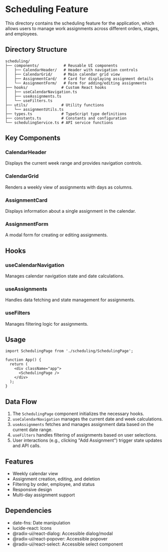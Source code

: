 # Scheduling Feature

This directory contains the scheduling feature for the application, which allows users to manage work assignments across different orders, stages, and employees.

## Directory Structure

```
scheduling/
├── components/           # Reusable UI components
│   ├── CalendarHeader/   # Header with navigation controls
│   ├── CalendarGrid/     # Main calendar grid view
│   ├── AssignmentCard/   # Card for displaying assignment details
│   └── AssignmentForm/   # Form for adding/editing assignments
├── hooks/               # Custom React hooks
│   ├── useCalendarNavigation.ts
│   ├── useAssignments.ts
│   └── useFilters.ts
├── utils/               # Utility functions
│   └── assignmentUtils.ts
├── types.ts             # TypeScript type definitions
├── constants.ts         # Constants and configuration
└── schedulingService.ts # API service functions
```

## Key Components

### CalendarHeader
Displays the current week range and provides navigation controls.

### CalendarGrid
Renders a weekly view of assignments with days as columns.

### AssignmentCard
Displays information about a single assignment in the calendar.

### AssignmentForm
A modal form for creating or editing assignments.

## Hooks

### useCalendarNavigation
Manages calendar navigation state and date calculations.

### useAssignments
Handles data fetching and state management for assignments.

### useFilters
Manages filtering logic for assignments.

## Usage

```tsx
import SchedulingPage from './scheduling/SchedulingPage';

function App() {
  return (
    <div className="app">
      <SchedulingPage />
    </div>
  );
}
```

## Data Flow

1. The `SchedulingPage` component initializes the necessary hooks.
2. `useCalendarNavigation` manages the current date and week calculations.
3. `useAssignments` fetches and manages assignment data based on the current date range.
4. `useFilters` handles filtering of assignments based on user selections.
5. User interactions (e.g., clicking "Add Assignment") trigger state updates and API calls.

## Features

- Weekly calendar view
- Assignment creation, editing, and deletion
- Filtering by order, employee, and status
- Responsive design
- Multi-day assignment support

## Dependencies

- date-fns: Date manipulation
- lucide-react: Icons
- @radix-ui/react-dialog: Accessible dialog/modal
- @radix-ui/react-popover: Accessible popover
- @radix-ui/react-select: Accessible select component
